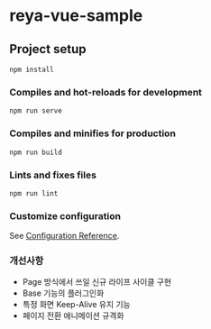 # reya-vue-sample

## Project setup
```
npm install
```

### Compiles and hot-reloads for development
```
npm run serve
```

### Compiles and minifies for production
```
npm run build
```

### Lints and fixes files
```
npm run lint
```

### Customize configuration
See [Configuration Reference](https://cli.vuejs.org/config/).


### 개선사항

- Page 방식에서 쓰일 신규 라이프 사이클 구현
- Base 기능의 플러그인화
- 특정 화면 Keep-Alive 유지 기능
- 페이지 전환 애니메이션 규격화
